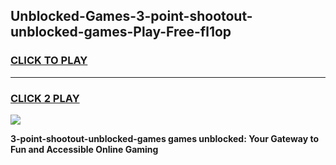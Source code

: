
## Unblocked-Games-3-point-shootout-unblocked-games-Play-Free-fl1op
<h3>
<a href="https://premium76.site?title=3-point-shootout-unblocked-games&ref=15A">CLICK TO PLAY</a></h3>
<hr>

<h3>
<a href="https://premium76.site?title=3-point-shootout-unblocked-games&ref=15A">CLICK 2 PLAY</a>
  
</h3>

<a href="https://premium76.site?title=3-point-shootout-unblocked-games&ref=15A"><img src="https://clearcache.store/games.png"></a>


**3-point-shootout-unblocked-games games unblocked: Your Gateway to Fun and Accessible Online Gaming**
